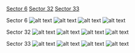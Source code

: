 [Sector 6](#sector6)
[Sector 32](#sector32)
[Sector 33](#sector33)

<a name = "sector6"></a>
Sector 6
![alt text](/images/HATS-06_Sector_6/HATS-06_Sector_6_a_TimeSeries.png)
![alt text](/images/HATS-06_Sector_6/HATS-06_Sector_6_b_FoldedLightCurve.png)
![alt text](/images/HATS-06_Sector_6/HATS-06_Sector_6_b_IndividualTransitsWithFit.png)
![alt text](/images/HATS-06_Sector_6/HATS-06_Sector_6_c_TimingResiduals.png)

<a name = "sector32"></a>
Sector 32
![alt text](/images/HATS-06_Sector_32/HATS-06_Sector_32_a_TimeSeries.png)
![alt text](/images/HATS-06_Sector_32/HATS-06_Sector_32_b_FoldedLightCurve.png)
![alt text](/images/HATS-06_Sector_32/HATS-06_Sector_32_b_IndividualTransitsWithFit.png)
![alt text](/images/HATS-06_Sector_32/HATS-06_Sector_32_c_TimingResiduals.png)

<a name = "sector33"></a>
Sector 33
![alt text](/images/HATS-06_Sector_33/HATS-06_Sector_33_a_TimeSeries.png)
![alt text](/images/HATS-06_Sector_33/HATS-06_Sector_33_b_FoldedLightCurve.png)
![alt text](/images/HATS-06_Sector_33/HATS-06_Sector_33_b_IndividualTransitsWithFit.png)
![alt text](/images/HATS-06_Sector_33/HATS-06_Sector_33_c_TimingResiduals.png)

